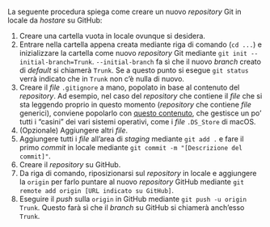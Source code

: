 La seguente procedura spiega come creare un nuovo _repository_ Git in locale da _hostare_ su GitHub:

1. Creare una cartella vuota in locale ovunque si desidera.
2. Entrare nella cartella appena creata mediante riga di comando (`cd ...`) e inizializzare la cartella come nuovo _repository_ Git mediante `git init --initial-branch=Trunk`. `--initial-branch` fa sì che il nuovo _branch_ creato di _default_ si chiamerà `Trunk`. Se a questo punto si esegue `git status` verrà indicato che in `Trunk` non c’è nulla di nuovo.
3. Creare il _file_ `.gitignore` a mano, popolato in base al contenuto del _repository_. Ad esempio, nel caso del _repository_ che contiene il _file_ che si sta leggendo proprio in questo momento (_repository_ che contiene _file_ generici), conviene popolarlo con [questo contenuto](https://www.toptal.com/developers/gitignore/api/osx,node,macos,linux,windows,visualstudiocode), che gestisce un po’ tutti i “casini” dei vari sistemi operativi, come i *file* `.DS_Store` di macOS.
4. (Opzionale) Aggiungere altri _file_.
5. Aggiungere tutti i _file_ all’area di _staging_ mediante `git add .` e fare il primo _commit_ in locale mediante `git commit -m "[Descrizione del commit]"`.
6. Creare il _repository_ su GitHub.
7. Da riga di comando, riposizionarsi sul _repository_ in locale e aggiungere la `origin` per farlo puntare al nuovo _repository_ GitHub mediante `git remote add origin [URL indicato su GitHub]`.
8. Eseguire il _push_ sulla `origin` in GitHub mediante `git push -u origin Trunk`. Questo farà sì che il _branch_ su GitHub si chiamerà anch’esso `Trunk`.
